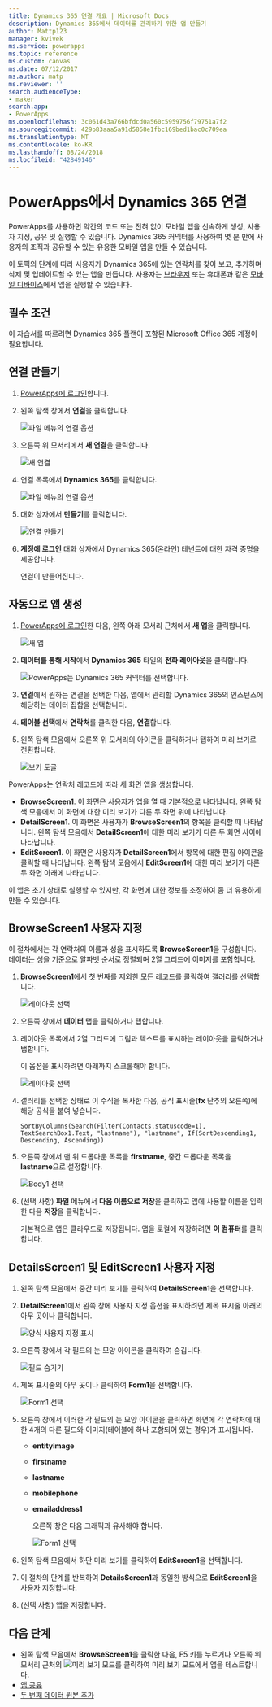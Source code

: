 ```yaml
---
title: Dynamics 365 연결 개요 | Microsoft Docs
description: Dynamics 365에서 데이터를 관리하기 위한 앱 만들기
author: Mattp123
manager: kvivek
ms.service: powerapps
ms.topic: reference
ms.custom: canvas
ms.date: 07/12/2017
ms.author: matp
ms.reviewer: ''
search.audienceType:
- maker
search.app:
- PowerApps
ms.openlocfilehash: 3c061d43a766bfdcd0a560c5959756f79751a7f2
ms.sourcegitcommit: 429b83aaa5a91d5868e1fbc169bed1bac0c709ea
ms.translationtype: MT
ms.contentlocale: ko-KR
ms.lasthandoff: 08/24/2018
ms.locfileid: "42849146"
---
```

# <a name="connect-to-dynamics-365-from-powerapps"></a>PowerApps에서 Dynamics 365 연결
PowerApps를 사용하면 약간의 코드 또는 전혀 없이 모바일 앱을 신속하게 생성, 사용자 지정, 공유 및 실행할 수 있습니다. Dynamics 365 커넥터를 사용하여 몇 분 만에 사용자의 조직과 공유할 수 있는 유용한 모바일 앱을 만들 수 있습니다.

이 토픽의 단계에 따라 사용자가 Dynamics 365에 있는 연락처를 찾아 보고, 추가하며 삭제 및 업데이트할 수 있는 앱을 만듭니다. 사용자는 [브라우저](../../../user/run-app-browser.md) 또는 휴대폰과 같은 [모바일 디바이스](../../../user/run-app-client.md)에서 앱을 실행할 수 있습니다.

## <a name="prerequisite"></a>필수 조건
이 자습서를 따르려면 Dynamics 365 플랜이 포함된 Microsoft Office 365 계정이 필요합니다.

## <a name="create-a-connection"></a>연결 만들기
1. [PowerApps에 로그인](https://web.powerapps.com?utm_source=padocs&utm_medium=linkinadoc&utm_campaign=referralsfromdoc)합니다.
2. 왼쪽 탐색 창에서 **연결**을 클릭합니다.
   
    ![파일 메뉴의 연결 옵션](./media/connection-dynamics-crmonline/file-connections.png)
3. 오른쪽 위 모서리에서 **새 연결**을 클릭합니다.
   
    ![새 연결](./media/connection-dynamics-crmonline/new-connection.png)
4. 연결 목록에서 **Dynamics 365**를 클릭합니다.
   
    ![파일 메뉴의 연결 옵션](./media/connection-dynamics-crmonline/connection-d365.png)
5. 대화 상자에서 **만들기**를 클릭합니다.
   
    ![연결 만들기](./media/connection-dynamics-crmonline/create-connection.png)
6. **계정에 로그인** 대화 상자에서 Dynamics 365(온라인) 테넌트에 대한 자격 증명을 제공합니다.
   
    연결이 만들어집니다.

## <a name="generate-an-app-automatically"></a>자동으로 앱 생성
1. [PowerApps에 로그인](https://web.powerapps.com?utm_source=padocs&utm_medium=linkinadoc&utm_campaign=referralsfromdoc)한 다음, 왼쪽 아래 모서리 근처에서 **새 앱**을 클릭합니다.
   
    ![새 앱](./media/connection-dynamics-crmonline/new-app.png)
2. **데이터를 통해 시작**에서 **Dynamics 365** 타일의 **전화 레이아웃**을 클릭합니다.
   
    ![PowerApps는 Dynamics 365 커넥터를 선택합니다.](./media/connection-dynamics-crmonline/phonelayout.png)
3. **연결**에서 원하는 연결을 선택한 다음, 앱에서 관리할 Dynamics 365의 인스턴스에 해당하는 데이터 집합을 선택합니다.
4. **테이블 선택**에서 **연락처**를 클릭한 다음, **연결**합니다.
5. 왼쪽 탐색 모음에서 오른쪽 위 모서리의 아이콘을 클릭하거나 탭하여 미리 보기로 전환합니다.
   
    ![보기 토글](./media/connection-dynamics-crmonline/toggle-view.png)

PowerApps는 연락처 레코드에 따라 세 화면 앱을 생성합니다.

* **BrowseScreen1**. 이 화면은 사용자가 앱을 열 때 기본적으로 나타납니다. 왼쪽 탐색 모음에서 이 화면에 대한 미리 보기가 다른 두 화면 위에 나타납니다.
* **DetailScreen1**. 이 화면은 사용자가 **BrowseScreen1**의 항목을 클릭할 때 나타납니다.  왼쪽 탐색 모음에서 **DetailScreen1**에 대한 미리 보기가 다른 두 화면 사이에 나타납니다.
* **EditScreen1**. 이 화면은 사용자가 **DetailScreen1**에서 항목에 대한 편집 아이콘을 클릭할 때 나타납니다. 왼쪽 탐색 모음에서 **EditScreen1**에 대한 미리 보기가 다른 두 화면 아래에 나타납니다.

이 앱은 초기 상태로 실행할 수 있지만, 각 화면에 대한 정보를 조정하여 좀 더 유용하게 만들 수 있습니다.

## <a name="customize-browsescreen1"></a>BrowseScreen1 사용자 지정
이 절차에서는 각 연락처의 이름과 성을 표시하도록 **BrowseScreen1**을 구성합니다. 데이터는 성을 기준으로 알파벳 순서로 정렬되며 2열 그리드에 이미지를 포함합니다.

1. **BrowseScreen1**에서 첫 번째를 제외한 모든 레코드를 클릭하여 갤러리를 선택합니다.
   
    ![레이아웃 선택](./media/connection-dynamics-crmonline/select-gallery.png)
2. 오른쪽 창에서 **데이터** 탭을 클릭하거나 탭합니다.
3. 레이아웃 목록에서 2열 그리드에 그림과 텍스트를 표시하는 레이아웃을 클릭하거나 탭합니다.
   
    이 옵션을 표시하려면 아래까지 스크롤해야 합니다.
   
    ![레이아웃 선택](./media/connection-dynamics-crmonline/select-layout.png)
4. 갤러리를 선택한 상태로 이 수식을 복사한 다음, 공식 표시줄(**fx** 단추의 오른쪽)에 해당 공식을 붙여 넣습니다.
   
    `SortByColumns(Search(Filter(Contacts,statuscode=1), TextSearchBox1.Text, "lastname"), "lastname", If(SortDescending1, Descending, Ascending))`
5. 오른쪽 창에서 맨 위 드롭다운 목록을 **firstname**, 중간 드롭다운 목록을 **lastname**으로 설정합니다.
   
    ![Body1 선택](./media/connection-dynamics-crmonline/firstname-lastname.png)
6. (선택 사항) **파일** 메뉴에서 **다음 이름으로 저장**을 클릭하고 앱에 사용할 이름을 입력한 다음 **저장**을 클릭합니다.
   
    기본적으로 앱은 클라우드로 저장됩니다. 앱을 로컬에 저장하려면 **이 컴퓨터**를 클릭합니다.

## <a name="customize-detailsscreen1-and-editscreen1"></a>DetailsScreen1 및 EditScreen1 사용자 지정
1. 왼쪽 탐색 모음에서 중간 미리 보기를 클릭하여 **DetailsScreen1**을 선택합니다.
2. **DetailScreen1**에서 왼쪽 창에 사용자 지정 옵션을 표시하려면 제목 표시줄 아래의 아무 곳이나 클릭합니다.
   
    ![양식 사용자 지정 표시](./media/connection-dynamics-crmonline/show-customization.png)
3. 오른쪽 창에서 각 필드의 눈 모양 아이콘을 클릭하여 숨깁니다.
   
    ![필드 숨기기](./media/connection-dynamics-crmonline/hide-field.png)
4. 제목 표시줄의 아무 곳이나 클릭하여 **Form1**을 선택합니다.
   
    ![Form1 선택](./media/connection-dynamics-crmonline/select-form1.png)
5. 오른쪽 창에서 이러한 각 필드의 눈 모양 아이콘을 클릭하면 화면에 각 연락처에 대한 4개의 다른 필드와 이미지(테이블에 하나 포함되어 있는 경우)가 표시됩니다.
   
   * **entityimage**
   * **firstname**
   * **lastname**
   * **mobilephone**
   * **emailaddress1**
     
     오른쪽 창은 다음 그래픽과 유사해야 합니다.
     
     ![Form1 선택](./media/connection-dynamics-crmonline/show-fields.png)
6. 왼쪽 탐색 모음에서 하단 미리 보기를 클릭하여 **EditScreen1**을 선택합니다.
7. 이 절차의 단계를 반복하여 **DetailsScreen1**과 동일한 방식으로 **EditScreen1**을 사용자 지정합니다.
8. (선택 사항) 앱을 저장합니다.

## <a name="next-steps"></a>다음 단계
* 왼쪽 탐색 모음에서 **BrowseScreen1**을 클릭한 다음, F5 키를 누르거나 오른쪽 위 모서리 근처의 ![미리 보기 모드](./media/connection-dynamics-crmonline/runpowerapp.png)를 클릭하여 미리 보기 모드에서 앱을 테스트합니다.
* [앱 공유](../share-app.md)
* [두 번째 데이터 원본 추가](../add-data-connection.md)

